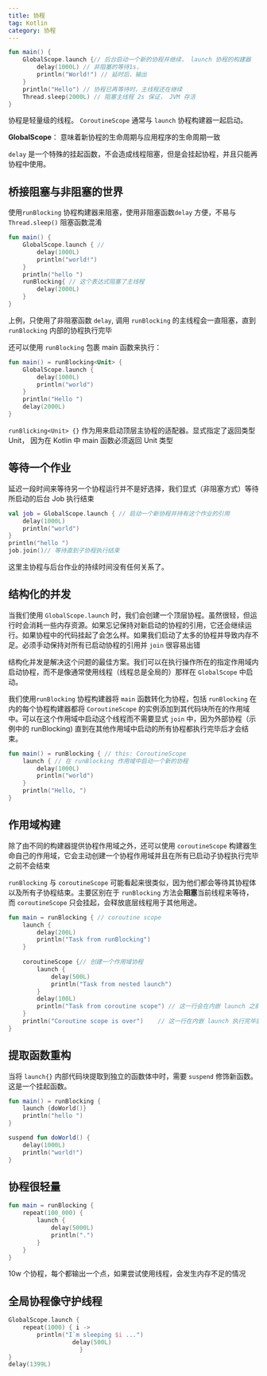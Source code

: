 ```yaml
---
title: 协程
tag: Kotlin
category: 协程
---
```


```kotlin
fun main() {
    GlobalScope.launch {// 后台启动一个新的协程并继续， launch 协程的构建器
        delay(1000L) // 非阻塞的等待1s，
        println("World!") // 延时后，输出 
    }
    println("Hello") // 协程已再等待时，主线程还在继续
    Thread.sleep(2000L) // 阻塞主线程 2s 保证， JVM 存活
}
```

协程是轻量级的线程。 `CoroutineScope` 通常与 `launch` 协程构建器一起启动。

**GlobalScope**： 意味着新协程的生命周期与应用程序的生命周期一致

`delay` 是一个特殊的挂起函数，不会造成线程阻塞，但是会挂起协程，并且只能再协程中使用。

<!-- more -->

## 桥接阻塞与非阻塞的世界

使用`runBlocking` 协程构建器来阻塞，使用非阻塞函数`delay` 方便，不易与 `Thread.sleep()` 阻塞函数混淆

```kotlin
fun main() {
    GlobalScope.launch { //
        delay(1000L)
        println("world!")
    }
    println("hello ")
    runBlocking{ // 这个表达式阻塞了主线程
        delay(2000L) 
    }
}
```

上例，只使用了非阻塞函数 `delay`, 调用 `runBlocking` 的主线程会一直阻塞，直到 `runBlocking` 内部的协程执行完毕

还可以使用 `runBlocking` 包裹 main 函数来执行：

```kotlin
fun main() = runBlocking<Unit> {
    GlobalScope.launch {
        delay(1000L)
        println("world")
    }
    println("Hello ")
    delay(2000L)
}
```

`runBlicking<Unit> {}` 作为用来启动顶层主协程的适配器。显式指定了返回类型 Unit， 因为在 Kotlin 中 main 函数必须返回 Unit 类型

## 等待一个作业

延迟一段时间来等待另一个协程运行并不是好选择，我们显式（非阻塞方式）等待所启动的后台 Job 执行结束

```kotlin
val job = GlobalScope.launch { // 启动一个新协程并持有这个作业的引用
    delay(1000L)
    println("world")
}
println("hello ")
job.join()// 等待直到子协程执行结束
```

这里主协程与后台作业的持续时间没有任何关系了。



## 结构化的并发

当我们使用 `GlobalScope.launch` 时，我们会创建一个顶层协程。虽然很轻，但运行时会消耗一些内存资源。如果忘记保持对新启动的协程的引用，它还会继续运行。如果协程中的代码挂起了会怎么样。如果我们启动了太多的协程并导致内存不足。必须手动保持对所有已启动协程的引用并 `join` 很容易出错

结构化并发是解决这个问题的最佳方案。我们可以在执行操作所在的指定作用域内启动协程，而不是像通常使用线程（线程总是全局的）那样在 `GlobalScope` 中启动。

我们使用`runBlocking` 协程构建器将 `main` 函数转化为协程，包括 `runBlocking` 在内的每个协程构建器都将 `CoroutineScope` 的实例添加到其代码块所在的作用域中。可以在这个作用域中启动这个线程而不需要显式 `join` 中，因为外部协程（示例中的 runBlocking) 直到在其他作用域中启动的所有协程都执行完毕后才会结束。

```kotlin
fun main() = runBlocking { // this: CoroutineScope
    launch { // 在 runBlocking 作用域中启动一个新的协程
        delay(1000L)
        println("world")
    }
    println("Hello, ")
}
```

## 作用域构建

除了由不同的构建器提供协程作用域之外，还可以使用 `coroutineScope` 构建器生命自己的作用域，它会主动创建一个协程作用域并且在所有已启动子协程执行完毕之前不会结束

`runBlocking` 与 `coroutineScope`  可能看起来很类似，因为他们都会等待其协程体以及所有子协程结束。主要区别在于 `runBlocking` 方法会**阻塞**当前线程来等待，而 `coroutineScope` 只会挂起，会释放底层线程用于其他用途。

```kotlin
fun main = runBlocking { // coroutine scope
    launch {
        delay(200L)
        println("Task from runBlocking")
    }
    
    coroutineScope {// 创建一个作用域协程
        launch {
            delay(500L)
            println("Task from nested launch")
        }
        delay(100L)
		println("Task from coroutine scope") // 这一行会在内嵌 launch 之前输出
    }
    println("Coroutine scope is over")    // 这一行在内嵌 launch 执行完毕后输出
}
```



## 提取函数重构

当将 `launch{}` 内部代码块提取到独立的函数体中时，需要 `suspend`  修饰新函数。这是一个挂起函数。

```kotlin
fun main() = runBlocking {
    launch {doWorld()}
    println("hello ")
}

suspend fun doWorld() {
    delay(1000L)
    println("world!")
}
```

## 协程很轻量

```kotlin
fun main = runBlocking {
    repeat(100_000) {
        launch {
            delay(5000L)
            println(".")
        }
    }
}
```

10w 个协程，每个都输出一个点，如果尝试使用线程，会发生内存不足的情况

## 全局协程像守护线程

```kotlin
GlobalScope.launch {
    repeat(1000) { i -> 
		println("I`m sleeping $i ...")
                  delay(500L)
	    			}
}
delay(1399L)
```

